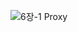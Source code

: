 ![6장-1 Proxy](https://github.com/EnjoyCSStudy/CS-Knowledge-Source/assets/95271588/277a7c62-9b13-4e07-8e3a-a229cb7b0984)